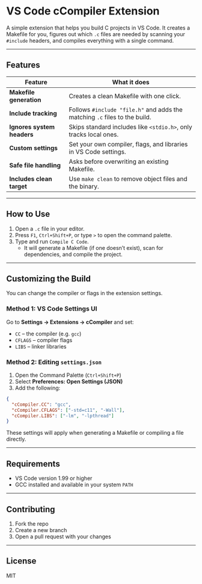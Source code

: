 # VS Code cCompiler Extension

A simple extension that helps you build C projects in VS Code. It creates a Makefile for you, figures out which `.c` files are needed by scanning your `#include` headers, and compiles everything with a single command.

---

## Features

| Feature | What it does |
|--------|---------------|
| **Makefile generation** | Creates a clean Makefile with one click. |
| **Include tracking** | Follows `#include "file.h"` and adds the matching `.c` files to the build. |
| **Ignores system headers** | Skips standard includes like `<stdio.h>`, only tracks local ones. |
| **Custom settings** | Set your own compiler, flags, and libraries in VS Code settings. |
| **Safe file handling** | Asks before overwriting an existing Makefile. |
| **Includes clean target** | Use `make clean` to remove object files and the binary. |

---

## How to Use

1. Open a `.c` file in your editor.
2. Press `F1`, `Ctrl+Shift+P`, or type `>` to open the command palette.
3. Type and run `Compile C Code`.
   - It will generate a Makefile (if one doesn’t exist), scan for dependencies, and compile the project.

---

## Customizing the Build
You can change the compiler or flags in the extension settings.

### Method 1: VS Code Settings UI
Go to **Settings → Extensions → cCompiler** and set:
- `CC` – the compiler (e.g. `gcc`)
- `CFLAGS` – compiler flags
- `LIBS` – linker libraries

### Method 2: Editing `settings.json`
1. Open the Command Palette (`Ctrl+Shift+P`)
2. Select **Preferences: Open Settings (JSON)**
3. Add the following:

```json
{
  "cCompiler.CC": "gcc",
  "cCompiler.CFLAGS": ["-std=c11", "-Wall"],
  "cCompiler.LIBS": ["-lm", "-lpthread"]
}
```

These settings will apply when generating a Makefile or compiling a file directly.

---

## Requirements
- VS Code version 1.99 or higher
- GCC installed and available in your system `PATH`

---

## Contributing
1. Fork the repo
2. Create a new branch
3. Open a pull request with your changes

---

## License
MIT
